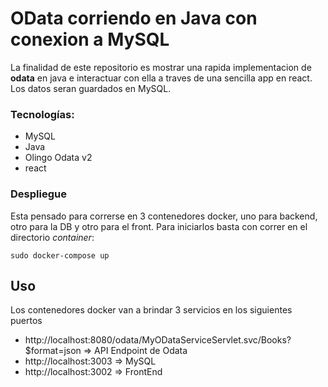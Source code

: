 # OData corriendo en Java con conexion a MySQL
La finalidad de este repositorio es mostrar una rapida implementacion de **odata** en java e interactuar con ella a traves de una sencilla app en react. Los datos seran guardados en MySQL.

### Tecnologías:
- MySQL
- Java
- Olingo Odata v2
- react


### Despliegue
Esta pensado para correrse en 3 contenedores docker, uno para backend, otro para la DB y otro para el front. Para iniciarlos basta con correr en el directorio *container*:

	sudo docker-compose up


## Uso
Los contenedores docker van a brindar 3 servicios en los siguientes puertos
- http://localhost:8080/odata/MyODataServiceServlet.svc/Books?$format=json  => API Endpoint de Odata
- http://localhost:3003        => MySQL
- http://localhost:3002        => FrontEnd
